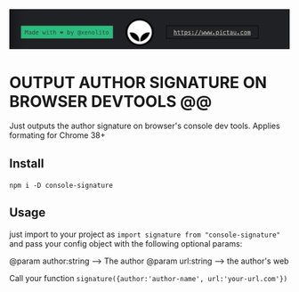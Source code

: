 <img src="https://github.com/xenolito/npm-console-signature/blob/cf62f79ef45b17f6a174b1697ea489400bfdd0a7/pictau-signature-example.png?raw=true">

# OUTPUT AUTHOR SIGNATURE ON BROWSER DEVTOOLS @@

Just outputs the author signature on browser's console dev tools.
Applies formating for Chrome 38+

## Install

`npm i -D console-signature`

## Usage

just import to your project as `import signature from "console-signature"` and pass your config object with the following optional params:

@param author:string --> The author
@param url:string --> the author's web

Call your function `signature({author:'author-name', url:'your-url.com'})`
